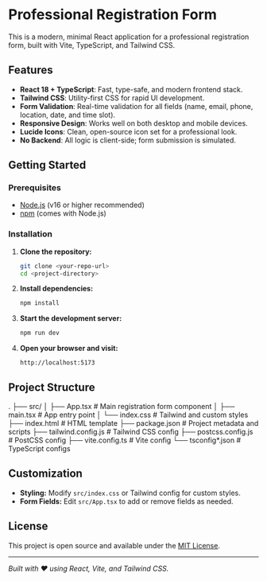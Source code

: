 # Professional Registration Form

This is a modern, minimal React application for a professional registration form, built with Vite, TypeScript, and Tailwind CSS.

## Features

- **React 18 + TypeScript**: Fast, type-safe, and modern frontend stack.
- **Tailwind CSS**: Utility-first CSS for rapid UI development.
- **Form Validation**: Real-time validation for all fields (name, email, phone, location, date, and time slot).
- **Responsive Design**: Works well on both desktop and mobile devices.
- **Lucide Icons**: Clean, open-source icon set for a professional look.
- **No Backend**: All logic is client-side; form submission is simulated.

## Getting Started

### Prerequisites

- [Node.js](https://nodejs.org/) (v16 or higher recommended)
- [npm](https://www.npmjs.com/) (comes with Node.js)

### Installation

1. **Clone the repository:**

   ```sh
   git clone <your-repo-url>
   cd <project-directory>
   ```

2. **Install dependencies:**

   ```sh
   npm install
   ```

3. **Start the development server:**

   ```sh
   npm run dev
   ```

4. **Open your browser and visit:**
   ```
   http://localhost:5173
   ```

## Project Structure

.
├── src/
│ ├── App.tsx # Main registration form component
│ ├── main.tsx # App entry point
│ └── index.css # Tailwind and custom styles
├── index.html # HTML template
├── package.json # Project metadata and scripts
├── tailwind.config.js # Tailwind CSS config
├── postcss.config.js # PostCSS config
├── vite.config.ts # Vite config
└── tsconfig\*.json # TypeScript configs

## Customization

- **Styling:** Modify `src/index.css` or Tailwind config for custom styles.
- **Form Fields:** Edit `src/App.tsx` to add or remove fields as needed.

## License

This project is open source and available under the [MIT License](LICENSE).

---

_Built with ❤️ using React, Vite, and Tailwind CSS._
